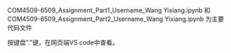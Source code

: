 COM4509-6509_Assignment_Part1_Username_Wang Yixiang.ipynb
和
COM4509-6509_Assignment_Part2_Username_Wang Yixiang.ipynb
为主要代码文件

按键盘"."键，在网页端VS code中查看。